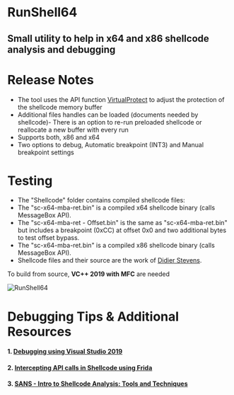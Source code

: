 # RunShell64
## Small utility to help in x64 and x86 shellcode analysis and debugging

# Release Notes

-   The tool uses the API function [VirtualProtect](https://docs.microsoft.com/en-us/windows/win32/api/memoryapi/nf-memoryapi-virtualprotect) to adjust the protection of the shellcode memory buffer
-   Additional files handles can be loaded (documents needed by shellcode)-   There is an option to re-run preloaded shellcode or reallocate a new buffer with every run
-   Supports both, x86 and x64
-   Two options to debug, Automatic breakpoint (INT3) and Manual breakpoint settings

# Testing

-   The "Shellcode" folder contains compiled shellcode files:
-   The "sc-x64-mba-ret.bin" is a compiled x64 shellcode binary (calls MessageBox API).
-   The "sc-x64-mba-ret - Offset.bin" is the same as "sc-x64-mba-ret.bin" but includes a breakpoint (0xCC) at offset 0x0 and two additional bytes to test offset bypass.
-   The "sc-x64-mba-ret.bin" is a compiled x86 shellcode binary (calls MessageBox API).
-   Shellcode files and their source are the work of [Didier Stevens](https://blog.didierstevens.com/2012/02/02/x64-windows-shellcode/).

To build from source, **VC++ 2019 with MFC** are needed

![RunShell64](https://github.com/nshalabi/RunShell64/blob/master/Art/RunShell64.PNG "RunShell64")

# Debugging Tips & Additional Resources

#### 1. [Debugging using Visual Studio 2019](https://github.com/nshalabi/RunShell64/blob/master/Extra/DEBUG_VS_2019.md)
#### 2. [Intercepting API calls in Shellcode using Frida](https://github.com/nshalabi/RunShell64/blob/master/Extra/INTERCEPT_API_FRIDA.md)
#### 3. [SANS - Intro to Shellcode Analysis: Tools and Techniques](https://www.sans.org/webcasts/intro-shellcode-analysis-tools-techniques-113610)